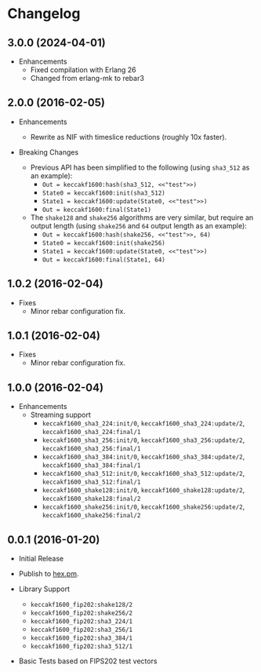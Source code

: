 # Changelog

## 3.0.0 (2024-04-01)

* Enhancements
  * Fixed compilation with Erlang 26
  * Changed from erlang-mk to rebar3

## 2.0.0 (2016-02-05)

* Enhancements
  * Rewrite as NIF with timeslice reductions (roughly 10x faster).

* Breaking Changes
  * Previous API has been simplified to the following (using `sha3_512` as an example):
    * `Out = keccakf1600:hash(sha3_512, <<"test">>)`
    * `State0 = keccakf1600:init(sha3_512)`
    * `State1 = keccakf1600:update(State0, <<"test">>)`
    * `Out = keccakf1600:final(State1)`
  * The `shake128` and `shake256` algorithms are very similar, but require an output length (using `shake256` and `64` output length as an example):
    * `Out = keccakf1600:hash(shake256, <<"test">>, 64)`
    * `State0 = keccakf1600:init(shake256)`
    * `State1 = keccakf1600:update(State0, <<"test">>)`
    * `Out = keccakf1600:final(State1, 64)`

## 1.0.2 (2016-02-04)

* Fixes
  * Minor rebar configuration fix.

## 1.0.1 (2016-02-04)

* Fixes
  * Minor rebar configuration fix.

## 1.0.0 (2016-02-04)

* Enhancements
  * Streaming support
    * `keccakf1600_sha3_224:init/0`, `keccakf1600_sha3_224:update/2`, `keccakf1600_sha3_224:final/1`
    * `keccakf1600_sha3_256:init/0`, `keccakf1600_sha3_256:update/2`, `keccakf1600_sha3_256:final/1`
    * `keccakf1600_sha3_384:init/0`, `keccakf1600_sha3_384:update/2`, `keccakf1600_sha3_384:final/1`
    * `keccakf1600_sha3_512:init/0`, `keccakf1600_sha3_512:update/2`, `keccakf1600_sha3_512:final/1`
    * `keccakf1600_shake128:init/0`, `keccakf1600_shake128:update/2`, `keccakf1600_shake128:final/2`
    * `keccakf1600_shake256:init/0`, `keccakf1600_shake256:update/2`, `keccakf1600_shake256:final/2`

## 0.0.1 (2016-01-20)

* Initial Release

* Publish to [hex.pm](https://hex.pm/packages/keccakf1600).

* Library Support
  * `keccakf1600_fip202:shake128/2`
  * `keccakf1600_fip202:shake256/2`
  * `keccakf1600_fip202:sha3_224/1`
  * `keccakf1600_fip202:sha3_256/1`
  * `keccakf1600_fip202:sha3_384/1`
  * `keccakf1600_fip202:sha3_512/1`

* Basic Tests based on FIPS202 test vectors
